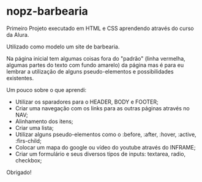 # nopz-barbearia

Primeiro Projeto executado em HTML e CSS aprendendo através do curso da Alura.

Utilizado como modelo um site de barbearia.

Na página inicial tem algumas coisas fora do "padrão" (linha vermelha, algumas partes do texto com fundo amarelo) da página mas é para eu lembrar a utilização de alguns pseudo-elementos e possibilidades existentes.

Um pouco sobre o que aprendi:

* Utilizar os sparadores para o HEADER, BODY e FOOTER; 
* Criar uma navegação com os links para as outras páginas através no NAV;
* Alinhamento dos itens;
* Criar uma lista;
* Utilizar alguns pseudo-elementos como o :before, :after, :hover, :active, :firs-child;
* Colocar um mapa do google ou vídeo do youtube através do INFRAME;
* Criar um formulário e seus diversos tipos de inputs: textarea, radio, checkbox;

Obrigado!


